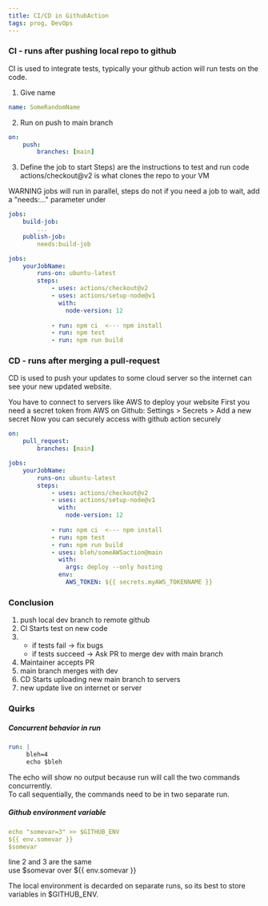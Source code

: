 ```yaml
---
title: CI/CD in GithubAction
tags: prog, DevOps
---
```



### CI - runs after pushing local repo to github
CI is used to integrate tests, typically your github action will run tests on the code.

1) Give name
``` yaml
name: SomeRandomName
```
2) Run on push to main branch
``` yaml
on:
	push: 
		branches: [main]

``` 
3) Define the job to start
	Steps) are the instructions to test and run code
			actions/checkout@v2 is what clones the repo to your VM


WARNING 
jobs will run in parallel, steps do not
if you need a job to wait, add a "needs:..." parameter under
``` yaml
jobs:
	build-job:
		...
	publish-job:
		needs:build-job
```
``` yaml
jobs:
	yourJobName:
		runs-on: ubuntu-latest
		steps: 
			- uses: actions/checkout@v2
			- uses: actions/setup-node@v1
			  with:
				node-version: 12
				
			- run: npm ci  <--- npm install
			- run: npm test
			- run: npm run build
```


### CD - runs after merging a pull-request
CD is used to push your updates to some cloud server so the internet can see your new updated website.

You have to connect to servers like AWS to deploy your website
First you need a secret token from AWS
on Github: Settings > Secrets > Add a new secret
Now you can securely access with github action securely
``` yaml
on:
	pull_request:
		branches: [main]
```

``` yaml
jobs:
	yourJobName:
		runs-on: ubuntu-latest
		steps: 
			- uses: actions/checkout@v2
			- uses: actions/setup-node@v1
			  with:
				node-version: 12
				
			- run: npm ci  <--- npm install
			- run: npm test
			- run: npm run build
			- uses: bleh/someAWSaction@main
			  with: 
				args: deploy --only hosting
			  env:
				AWS_TOKEN: ${{ secrets.myAWS_TOKENNAME }}
```

### Conclusion
1. push local dev branch to remote github
2. CI Starts test on new code
3. * if tests fail -> fix bugs
   * if tests succeed -> Ask PR to merge dev with main branch
4. Maintainer accepts PR
5. main branch merges with dev 
6. CD Starts uploading new main branch to servers
7. new update live on internet or server

### Quirks
##### Concurrent behavior in run
``` yml
run: |
	 bleh=4
	 echo $bleh
```
The echo will show no output because run will call the two commands concurrently.  
To call sequentially, the commands need to be in two separate run.

##### Github environment variable
``` {.yml .numberLines}
echo "somevar=3" >> $GITHUB_ENV
${{ env.somevar }}
$somevar
```
line 2 and 3 are the same   
use $somevar over ${{ env.somevar }}

The local environment is decarded on separate runs, so its best to store variables in $GITHUB_ENV.